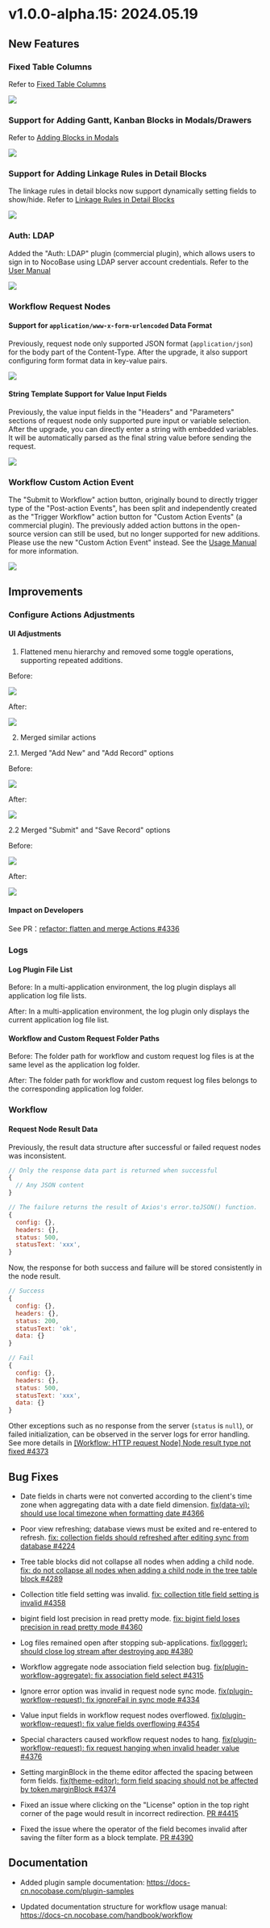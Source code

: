# v1.0.0-alpha.15: 2024.05.19

## New Features

### Fixed Table Columns

Refer to [Fixed Table Columns](https://docs-cn.nocobase.com/handbook/ui/fields/generic/table-column#%E5%9B%BA%E5%AE%9A%E5%88%97)

<img src="https://static-docs.nocobase.com/202405191512587.png"/>

### Support for Adding Gantt, Kanban Blocks in Modals/Drawers

Refer to [Adding Blocks in Modals](https://docs-cn.nocobase.com/handbook/ui/pop-up)

<img src="https://static-docs.nocobase.com/202405191512280.png"/>

### Support for Adding Linkage Rules in Detail Blocks

The linkage rules in detail blocks now support dynamically setting fields to show/hide. Refer to [Linkage Rules in Detail Blocks](https://docs-cn.nocobase.com/handbook/ui/blocks/data-blocks/details#%E8%81%94%E5%8A%A8%E8%A7%84%E5%88%99)

<img src="https://static-docs.nocobase.com/202405191513781.png"/>

### Auth: LDAP

Added the "Auth: LDAP" plugin (commercial plugin), which allows users to sign in to NocoBase using LDAP server account credentials. Refer to the [User Manual](https://docs-cn.nocobase.com/handbook/auth-ldap)

<img src="https://static-docs.nocobase.com/202405191513995.png"/>

### Workflow Request Nodes

#### Support for `application/www-x-form-urlencoded` Data Format

Previously, request node only supported JSON format (`application/json`) for the body part of the Content-Type. After the upgrade, it also support configuring form format data in key-value pairs.

<img src="https://static-docs.nocobase.com/202405191514472.png"/>

#### String Template Support for Value Input Fields

Previously, the value input fields in the "Headers" and "Parameters" sections of request node only supported pure input or variable selection. After the upgrade, you can directly enter a string with embedded variables. It will be automatically parsed as the final string value before sending the request.

<img src="https://static-docs.nocobase.com/202405191514748.png"/>

### Workflow Custom Action Event

The "Submit to Workflow" action button, originally bound to directly trigger type of the "Post-action Events", has been split and independently created as the "Trigger Workflow" action button for "Custom Action Events" (a commercial plugin). The previously added action buttons in the open-source version can still be used, but no longer supported for new additions. Please use the new "Custom Action Event" instead. See the [Usage Manual](https://docs-cn.nocobase.com/handbook/workflow/plugins/custom-action-trigger) for more information.

<img src="https://static-docs.nocobase.com/202405191515770.png"/>

## Improvements

### Configure Actions Adjustments

#### UI Adjustments

1. Flattened menu hierarchy and removed some toggle operations, supporting repeated additions.

Before:

<img src="https://static-docs.nocobase.com/202405191516585.png"/>

After:

<img src="https://static-docs.nocobase.com/202405191516026.png"/>

2. Merged similar actions

2.1. Merged "Add New" and "Add Record" options

Before:

<img src="https://static-docs.nocobase.com/202405191516874.png"/>

After:

<img src="https://static-docs.nocobase.com/202405191516737.png"/>

2.2 Merged "Submit" and "Save Record" options

Before:

<img src="https://static-docs.nocobase.com/202405191517966.png"/>

After:

<img src="https://static-docs.nocobase.com/202405191517078.png"/>

#### Impact on Developers

See PR：<a href="https://github.com/nocobase/nocobase/pull/4336" target="_blank">refactor: flatten and merge Actions #4336</a>

### Logs

#### Log Plugin File List

Before: In a multi-application environment, the log plugin displays all application log file lists.

After: In a multi-application environment, the log plugin only displays the current application log file list.

#### Workflow and Custom Request Folder Paths

Before: The folder path for workflow and custom request log files is at the same level as the application log folder.

After: The folder path for workflow and custom request log files belongs to the corresponding application log folder.

### Workflow

#### Request Node Result Data

Previously, the result data structure after successful or failed request nodes was inconsistent.

```js
// Only the response data part is returned when successful
{
  // Any JSON content
}

// The failure returns the result of Axios's error.toJSON() function.
{
  config: {},
  headers: {},
  status: 500,
  statusText: 'xxx',
}
```

Now, the response for both success and failure will be stored consistently in the node result.

```js
// Success
{
  config: {},
  headers: {},
  status: 200,
  statusText: 'ok',
  data: {}
}

// Fail
{
  config: {},
  headers: {},
  status: 500,
  statusText: 'xxx',
  data: {}
}
```

Other exceptions such as no response from the server (`status` is `null`), or failed initialization, can be observed in the server logs for error handling. See more details in <a href="https://github.com/nocobase/nocobase/issues/4373" target="_blank">[Workflow: HTTP request Node] Node result type not fixed #4373</a>

## Bug Fixes

- Date fields in charts were not converted according to the client's time zone when aggregating data with a date field dimension. <a href="https://github.com/nocobase/nocobase/pull/4366" target="_blank">fix(data-vi): should use local timezone when formatting date #4366</a>

- Poor view refreshing; database views must be exited and re-entered to refresh. <a href="https://github.com/nocobase/nocobase/pull/4224" target="_blank">fix: collection fields should refreshed after editing sync from database #4224</a>

- Tree table blocks did not collapse all nodes when adding a child node. <a href="https://github.com/nocobase/nocobase/pull/4289" target="_blank">fix: do not collapse all nodes when adding a child node in the tree table block #4289</a>

- Collection title field setting was invalid. <a href="https://github.com/nocobase/nocobase/pull/4358" target="_blank">fix: collection title field setting is invalid #4358</a>

- bigint field lost precision in read pretty mode. <a href="https://github.com/nocobase/nocobase/pull/4360" target="_blank">fix: bigint field loses precision in read pretty mode #4360</a>

- Log files remained open after stopping sub-applications. <a href="https://github.com/nocobase/nocobase/pull/4380" target="_blank">fix(logger): should close log stream after destroying app #4380</a>

- Workflow aggregate node association field selection bug. <a href="https://github.com/nocobase/nocobase/pull/4315" target="_blank">fix(plugin-workflow-aggregate): fix association field select #4315</a>

- Ignore error option was invalid in request node sync mode. <a href="https://github.com/nocobase/nocobase/pull/4334" target="_blank">fix(plugin-workflow-request): fix ignoreFail in sync mode #4334</a>

- Value input fields in workflow request nodes overflowed. <a href="https://github.com/nocobase/nocobase/pull/4353" target="_blank">fix(plugin-workflow-request): fix value fields overflowing #4354</a>

- Special characters caused workflow request nodes to hang. <a href="https://github.com/nocobase/nocobase/pull/4376" target="_blank">fix(plugin-workflow-request): fix request hanging when invalid header value #4376</a>

- Setting marginBlock in the theme editor affected the spacing between form fields. <a href="https://github.com/nocobase/nocobase/pull/4374" target="_blank">fix(theme-editor): form field spacing should not be affected by token.marginBlock #4374</a>

- Fixed an issue where clicking on the "License" option in the top right corner of the page would result in incorrect redirection. [PR #4415](https://github.com/nocobase/nocobase/pull/4415)

- Fixed the issue where the operator of the field becomes invalid after saving the filter form as a block template. [PR #4390](https://github.com/nocobase/nocobase/pull/4390)

## Documentation

- Added plugin sample documentation: https://docs-cn.nocobase.com/plugin-samples

- Updated documentation structure for workflow usage manual: https://docs-cn.nocobase.com/handbook/workflow
